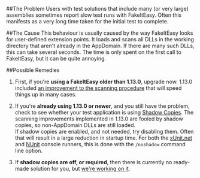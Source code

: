 ##The Problem
Users with test solutions that include many (or very large) assemblies sometimes report slow test runs with FakeItEasy. Often this manifests as a very long time taken for the initial test to complete.

##The Cause
This behaviour is usually caused by the way FakeItEasy looks for user-defined extension points. It loads and scans all DLLs in the working directory that aren't already in the AppDomain. If there are many such DLLs, this can take several seconds. The time is only spent on the first call to FakeItEasy, but it can be quite annoying.

##Possible Remedies
1. First, if you're **using a FakeItEasy older than 1.13.0**, upgrade now. 1.13.0 included [an improvement to the scanning procedure][2] that will speed things up in many cases.

2. If you're **already using 1.13.0 or newer**, and you still have the problem, check to see whether your test application is using [Shadow Copies][1]. The scanning improvements implemented in 1.13.0 are fooled by shadow copies, so non-AppDomain DLLs are still loaded.  
If shadow copies are enabled, and not needed, try disabling them. Often that will result in a large reduction in startup time. For both the [xUnit.net][4] and [NUnit][5] console runners, this is done with the `/noshadow` command line option.
3. If **shadow copies are off, or required**, then there is currently no ready-made solution for you, but [we're working on it][3].


[1]:http://msdn.microsoft.com/en-us/library/ms404279(v=vs.110).aspx
[2]:../issues/133
[3]:../issues/130
[4]:http://xunit.net
[5]:http://www.nunit.org/